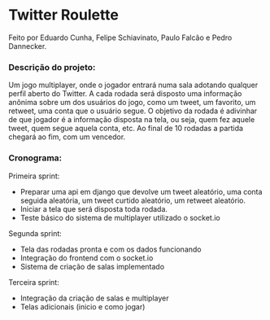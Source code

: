 # Twitter Roulette

Feito por Eduardo Cunha, Felipe Schiavinato, Paulo Falcão e Pedro Dannecker.

### Descrição do projeto:
Um jogo multiplayer, onde o jogador entrará numa sala adotando qualquer perfil aberto do Twitter. A cada rodada será disposto uma informação anônima sobre um dos usuários do jogo, como um tweet, um favorito, um retweet, uma conta que o usuário segue. O objetivo da rodada é adivinhar de que jogador é a informação disposta na tela, ou seja, quem fez aquele tweet, quem segue aquela conta, etc. Ao final de 10 rodadas a partida chegará ao fim, com um vencedor. 

### Cronograma:
Primeira sprint: 
- Preparar uma api em django que devolve um tweet aleatório, uma conta seguida aleatória, um tweet curtido aleatório, um retweet aleatório.
- Iniciar a tela que será disposta toda rodada.
- Teste básico do sistema de multiplayer utilizado o socket.io

Segunda sprint:
- Tela das rodadas pronta e com os dados funcionando
- Integração do frontend com o socket.io
- Sistema de criação de salas implementado

Terceira sprint:
- Integração da criação de salas e multiplayer
- Telas adicionais (inicio e como jogar) 


